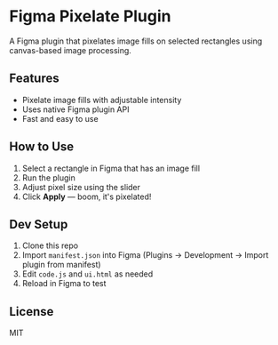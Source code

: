 # Figma Pixelate Plugin

A Figma plugin that pixelates image fills on selected rectangles using canvas-based image processing.

## Features
- Pixelate image fills with adjustable intensity
- Uses native Figma plugin API
- Fast and easy to use

## How to Use
1. Select a rectangle in Figma that has an image fill
2. Run the plugin
3. Adjust pixel size using the slider
4. Click **Apply** — boom, it's pixelated!

## Dev Setup
1. Clone this repo
2. Import `manifest.json` into Figma (Plugins → Development → Import plugin from manifest)
3. Edit `code.js` and `ui.html` as needed
4. Reload in Figma to test

## License
MIT

